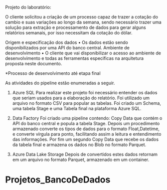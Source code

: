 Projeto do laboratório:

O cliente solicitou a criação de um processo capaz de trazer a cotação do cambio e suas variações
ao longo da semana, sendo necessário trazer uma solução para extração e processamento de dados para
gerar alguns relatórios semanais, por isso necessitam da cotação do dólar.

Origem e especificação dos dados
• Os dados estão sendo disponibilizados por uma API do banco central.
Ambiente de desenvolvimento
• O cliente que vai disponibilizar o acesso ao ambiente de desenvolvimento e todas as ferramentas
especificas na arquitetura proposta neste documento.

*Processo de desenvolvimento até etapa final

As atividades do pipeline estão enumeradas a seguir.
1. Azure SQL Para realizar este projeto foi necessário entender os dados que seriam usados para a
elaboração do relatório. Foi utilizado um arquivo no formato CSV para popular as tabelas. Foi
criado um Schema, uma tabela Stage e uma Tabela final na plataforma Azure SQL.

3. Data Factory Foi criado uma pipeline contendo: Copy Data que contém o API do banco central
e popula a tabela Stage. Depois um procedimento armazenado converte os tipos de dados para o
formato Float,Datetime, e converte vírgula para ponto, facilitando assim a leitura e entendimento
das informações. Por fim um segundo Copy Data que recebe os dados da tabela final e armazena
os dados no Blob no formato Parquet.

5. Azure Data Lake Storage Depois de convertidos estes dados retornam em um arquivo no formato
Parquet, armazenado em um container.

# Projetos_BancoDeDados
